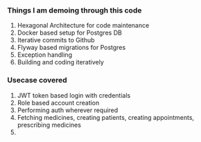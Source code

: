### Things I am demoing through this code

1. Hexagonal Architecture for code maintenance
2. Docker based setup for Postgres DB
3. Iterative commits to Github
4. Flyway based migrations for Postgres
5. Exception handling
6. Building and coding iteratively


### Usecase covered
1. JWT token based login with credentials
2. Role based account creation
3. Performing auth wherever required
4. Fetching medicines, creating patients, creating appointments, prescribing medicines
5. 
